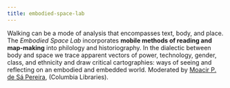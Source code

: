 ```yaml
---
title: embodied-space-lab
---
```


Walking can be a mode of analysis that encompasses text, body, and place. The *Embodied Space
Lab* incorporates **mobile methods of reading and map-making** into philology and
historiography. In the dialectic between body and space we trace apparent vectors of power,
technology, gender, class, and ethnicity and draw critical cartographies: ways of seeing and
reflecting on an embodied and embedded world. Moderated by [Moacir P. de Sá Pereira][mp],
(Columbia Libraries).

[ma]: https://history.columbia.edu/faculty/manan-ahmed/
[mp]: https://moacir.com/
